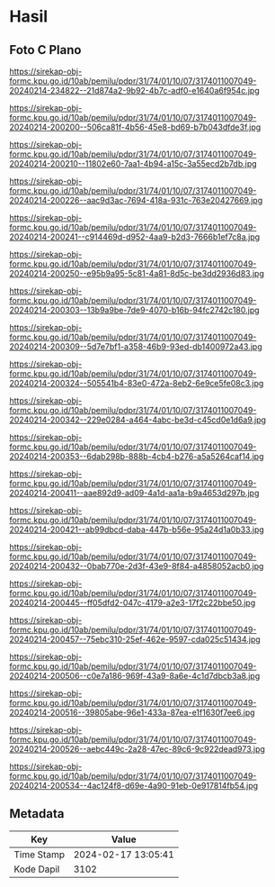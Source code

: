 # Hasil

## Foto C Plano

https://sirekap-obj-formc.kpu.go.id/10ab/pemilu/pdpr/31/74/01/10/07/3174011007049-20240214-234822--21d874a2-9b92-4b7c-adf0-e1640a6f954c.jpg

https://sirekap-obj-formc.kpu.go.id/10ab/pemilu/pdpr/31/74/01/10/07/3174011007049-20240214-200200--506ca81f-4b56-45e8-bd69-b7b043dfde3f.jpg

https://sirekap-obj-formc.kpu.go.id/10ab/pemilu/pdpr/31/74/01/10/07/3174011007049-20240214-200210--11802e60-7aa1-4b94-a15c-3a55ecd2b7db.jpg

https://sirekap-obj-formc.kpu.go.id/10ab/pemilu/pdpr/31/74/01/10/07/3174011007049-20240214-200226--aac9d3ac-7694-418a-931c-763e20427669.jpg

https://sirekap-obj-formc.kpu.go.id/10ab/pemilu/pdpr/31/74/01/10/07/3174011007049-20240214-200241--c914469d-d952-4aa9-b2d3-7666b1ef7c8a.jpg

https://sirekap-obj-formc.kpu.go.id/10ab/pemilu/pdpr/31/74/01/10/07/3174011007049-20240214-200250--e95b9a95-5c81-4a81-8d5c-be3dd2936d83.jpg

https://sirekap-obj-formc.kpu.go.id/10ab/pemilu/pdpr/31/74/01/10/07/3174011007049-20240214-200303--13b9a9be-7de9-4070-b16b-94fc2742c180.jpg

https://sirekap-obj-formc.kpu.go.id/10ab/pemilu/pdpr/31/74/01/10/07/3174011007049-20240214-200309--5d7e7bf1-a358-46b9-93ed-db1400972a43.jpg

https://sirekap-obj-formc.kpu.go.id/10ab/pemilu/pdpr/31/74/01/10/07/3174011007049-20240214-200324--505541b4-83e0-472a-8eb2-6e9ce5fe08c3.jpg

https://sirekap-obj-formc.kpu.go.id/10ab/pemilu/pdpr/31/74/01/10/07/3174011007049-20240214-200342--229e0284-a464-4abc-be3d-c45cd0e1d6a9.jpg

https://sirekap-obj-formc.kpu.go.id/10ab/pemilu/pdpr/31/74/01/10/07/3174011007049-20240214-200353--6dab298b-888b-4cb4-b276-a5a5264caf14.jpg

https://sirekap-obj-formc.kpu.go.id/10ab/pemilu/pdpr/31/74/01/10/07/3174011007049-20240214-200411--aae892d9-ad09-4a1d-aa1a-b9a4653d297b.jpg

https://sirekap-obj-formc.kpu.go.id/10ab/pemilu/pdpr/31/74/01/10/07/3174011007049-20240214-200421--ab99dbcd-daba-447b-b56e-95a24d1a0b33.jpg

https://sirekap-obj-formc.kpu.go.id/10ab/pemilu/pdpr/31/74/01/10/07/3174011007049-20240214-200432--0bab770e-2d3f-43e9-8f84-a4858052acb0.jpg

https://sirekap-obj-formc.kpu.go.id/10ab/pemilu/pdpr/31/74/01/10/07/3174011007049-20240214-200445--ff05dfd2-047c-4179-a2e3-17f2c22bbe50.jpg

https://sirekap-obj-formc.kpu.go.id/10ab/pemilu/pdpr/31/74/01/10/07/3174011007049-20240214-200457--75ebc310-25ef-462e-9597-cda025c51434.jpg

https://sirekap-obj-formc.kpu.go.id/10ab/pemilu/pdpr/31/74/01/10/07/3174011007049-20240214-200506--c0e7a186-969f-43a9-8a6e-4c1d7dbcb3a8.jpg

https://sirekap-obj-formc.kpu.go.id/10ab/pemilu/pdpr/31/74/01/10/07/3174011007049-20240214-200516--39805abe-96e1-433a-87ea-e1f1630f7ee6.jpg

https://sirekap-obj-formc.kpu.go.id/10ab/pemilu/pdpr/31/74/01/10/07/3174011007049-20240214-200526--aebc449c-2a28-47ec-89c6-9c922dead973.jpg

https://sirekap-obj-formc.kpu.go.id/10ab/pemilu/pdpr/31/74/01/10/07/3174011007049-20240214-200534--4ac124f8-d69e-4a90-91eb-0e917814fb54.jpg


## Metadata

| Key        | Value               |
| ---------- | ------------------- |
| Time Stamp | 2024-02-17 13:05:41 |
| Kode Dapil | 3102                |



